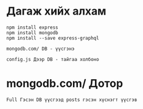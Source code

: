 # Дагаж хийх алхам 
    npm install express 
    npm install mongodb
    npm install --save express-graphql

    mongodb.com/ DB - үүсгэнэ

    config.js Дээр DB - тайгаа холбоно

# mongodb.com/ Дотор
    Full Гэсэн DB үүсгээд posts гэсэн хүснэгт үүсгэв
    